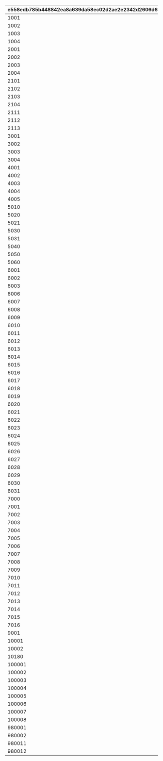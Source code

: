 |e558edb785b448842ea8a639da58ec02d2ae2e2342d2606d6ca9bf77b356b441|ca7c5c612a5520798b6ad1a382dcbc4ba6aa32d3d56a8805deed79c708428833|4b35214d08189d1f412fca9026ee00a7d31f1d7cd9bd3129b17020f1b990a118|cce4c7337c1a691fa698cd30a18cb73876e935e979b658f0b05adb979f0935ee|b84dec5cc2a294d858ad08bb2a820c996c43a5852e57b3020931713d46ddaefe|
| --- | --- | --- | --- | --- |
|1001|0|0|1|1|
|1002|0|0|1|2|
|1003|0|0|1|3|
|1004|0|0|1|4|
|2001|0|0|2|1|
|2002|0|0|2|2|
|2003|0|0|2|3|
|2004|0|0|2|4|
|2101|1|0|2|1|
|2102|1|0|2|2|
|2103|1|0|2|3|
|2104|1|0|2|4|
|2111|2|10001|2|11|
|2112|2|10001|2|12|
|2113|2|10001|2|13|
|3001|0|0|3|1|
|3002|0|0|3|2|
|3003|0|0|3|3|
|3004|0|0|3|4|
|4001|0|0|4|1|
|4002|0|0|4|2|
|4003|0|0|4|3|
|4004|0|0|4|4|
|4005|0|0|4|100|
|5010|1|0|5|10101|
|5020|2|1|5|10201|
|5021|2|2|5|10202|
|5030|3|0|5|10301|
|5031|3|1|5|10301|
|5040|4|0|5|10302|
|5050|5|0|5|10303|
|5060|6|0|5|10304|
|6001|1|0|6|90001|
|6002|2|0|6|90001|
|6003|2|1|6|90001|
|6006|3|0|6|90001|
|6007|3|1|6|91101|
|6008|3|2|6|91201|
|6009|3|3|6|91301|
|6010|4|0|6|90001|
|6011|4|1|6|91101|
|6012|4|2|6|91201|
|6013|4|3|6|91301|
|6014|5|0|6|90001|
|6015|5|1|6|91101|
|6016|5|2|6|91201|
|6017|5|3|6|91301|
|6018|6|0|6|90001|
|6019|6|1|6|91101|
|6020|6|2|6|91201|
|6021|6|3|6|91301|
|6022|7|0|6|92001|
|6023|7|1|6|92101|
|6024|7|2|6|92201|
|6025|7|3|6|92301|
|6026|7|4|6|92401|
|6027|8|0|6|92001|
|6028|8|1|6|92101|
|6029|8|2|6|92201|
|6030|8|3|6|92301|
|6031|8|4|6|92401|
|7000|0|0|7|90002|
|7001|0|1|7|90002|
|7002|0|2|7|90003|
|7003|2|1|7|90002|
|7004|2|2|7|90003|
|7005|3|1|7|91102|
|7006|3|2|7|91103|
|7007|4|1|7|91102|
|7008|4|2|7|91103|
|7009|5|1|7|91102|
|7010|5|2|7|91103|
|7011|6|1|7|91102|
|7012|6|2|7|91103|
|7013|7|1|7|92102|
|7014|7|2|7|92103|
|7015|8|1|7|92102|
|7016|8|2|7|92103|
|9001|0|0|9|20101|
|10001|0|0|10|20201|
|10002|1|0|10|20202|
|10180|8|0|101|10501|
|100001|1|0|100|1|
|100002|2|0|100|1|
|100003|3|0|100|2|
|100004|4|0|100|2|
|100005|5|0|100|2|
|100006|6|0|100|2|
|100007|7|0|100|3|
|100008|8|0|100|3|
|980001|98001|0|101|10301|
|980002|98001|2|101|10402|
|980011|98011|1|101|10401|
|980012|98012|2|101|10402|